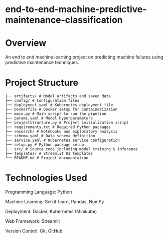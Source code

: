 # end-to-end-machine-predictive-maintenance-classification

# Overview 
An end to end machine learning project on predicting machine failures using predictive maintenance techniques.

# Project Structure
```
├── artifacts/ # Model artifacts and saved data
├── config/ # Configuration files
├── deployment.yaml # Kubernetes deployment file
├── Dockerfile # Docker setup for containerization
├── main.py # Main script to run the pipeline
├── params.yaml # Model hyperparameters
├── projectstructure.py # Project initialization script
├── requirements.txt # Required Python packages
├── research/ # Notebooks and exploratory analysis
├── schema.yaml # Data schema definition
├── service.yaml # Kubernetes service configuration
├── setup.py # Python package setup
├── src/ # Source code including model training & inference
├── templates/ # Streamlit UI templates
└── README.md # Project documentation
```

# Technologies Used

Programming Language: Python

Machine Learning: Scikit-learn, Pandas, NumPy

Deployment: Docker, Kubernetes (Minikube)

Web Framework: Streamlit

Version Control: Git, GitHub


